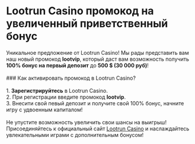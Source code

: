 # Lootrun Casino промокод на увеличенный приветственный бонус
Уникальное предложение от Lootrun Casino! Мы рады представить вам наш новый промокод **lootvip**, который даст вам возможность получить **100% бонус на первый депозит** до **500 $ (30 000 руб)**! <br/><br/>### 
Как активировать промокод в Lootrun Casino?<br/><br/>1. **Зарегистрируйтесь** в Lootrun Casino.<br/>2. При регистрации введите промокод **lootvip**.<br/>3. Внесити свой певый депозит и получите свой 100% бонус, начните игру с удвоенным капиталом!<br/><br/>Не упустите возможность увеличить свои шансы на выигрыш! 
Присоединяйтесь к официальный сайт [Lootrun Casino](https://linkcasino.ru/lootvip) и наслаждайтесь увлекательными играми с дополнительным бонусом! 
